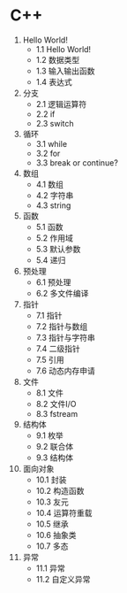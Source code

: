 # C++

1. Hello World!
    - 1.1 Hello World!
    - 1.2 数据类型
    - 1.3 输入输出函数
    - 1.4 表达式
2. 分支
    - 2.1 逻辑运算符
    - 2.2 if
    - 2.3 switch
3. 循环
    - 3.1 while
    - 3.2 for
    - 3.3 break or continue?
4. 数组
    - 4.1 数组
    - 4.2 字符串
    - 4.3 string
5. 函数
    - 5.1 函数
    - 5.2 作用域
    - 5.3 默认参数
    - 5.4 递归
6. 预处理
    - 6.1 预处理
    - 6.2 多文件编译
7. 指针
    - 7.1 指针
    - 7.2 指针与数组
    - 7.3 指针与字符串
    - 7.4 二级指针
    - 7.5 引用
    - 7.6 动态内存申请
8. 文件
    - 8.1 文件
    - 8.2 文件I/O
    - 8.3 fstream
9. 结构体
    - 9.1 枚举
    - 9.2 联合体
    - 9.3 结构体
10. 面向对象
    - 10.1 封装
    - 10.2 构造函数
    - 10.3 友元
    - 10.4 运算符重载
    - 10.5 继承
    - 10.6 抽象类
    - 10.7 多态
11. 异常
    - 11.1 异常
    - 11.2 自定义异常
